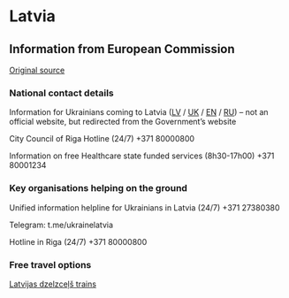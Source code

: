 # Latvia

## Information from European Commission

[Original source ](https://ec.europa.eu/info/strategy/priorities-2019-2024/stronger-europe-world/eu-solidarity-ukraine/eu-assistance-ukraine/information-people-fleeing-war-ukraine)

### National contact details

Information for Ukrainians coming to Latvia ([LV](https://www.ukraine-latvia.com/lv) / [UK](https://www.ukraine-latvia.com/uk) / [EN](https://www.ukraine-latvia.com/) / [RU](https://www.ukraine-latvia.com/ru)) – not an official website, but redirected from the Government’s website

City Council of Riga Hotline (24/7) +371 80000800

Information on free Healthcare state funded services (8h30-17h00) +371 80001234

### Key organisations helping on the ground

Unified information helpline for Ukrainians in Latvia (24/7) +371 27380380

Telegram: t.me/ukrainelatvia

Hotline in Riga (24/7) +371 80000800

### Free travel options

[Latvijas dzelzceļš trains](https://eng.lsm.lv/article/society/society/latvia-adopts-aid-measures-for-ukrainian-refugees.a447426/)
